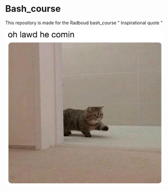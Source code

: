 # Bash_course
This repository is made for the Radboud bash_course
" Inspirational quote "

![picture](https://github.com/Estroucken/Bash_course/blob/master/meme.png "meme")
